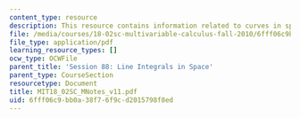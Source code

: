 ```yaml
---
content_type: resource
description: This resource contains information related to curves in space.
file: /media/courses/18-02sc-multivariable-calculus-fall-2010/6fff06c9bb0a38f76f9cd2015798f8ed_MIT18_02SC_MNotes_v11.pdf
file_type: application/pdf
learning_resource_types: []
ocw_type: OCWFile
parent_title: 'Session 88: Line Integrals in Space'
parent_type: CourseSection
resourcetype: Document
title: MIT18_02SC_MNotes_v11.pdf
uid: 6fff06c9-bb0a-38f7-6f9c-d2015798f8ed
---
```

